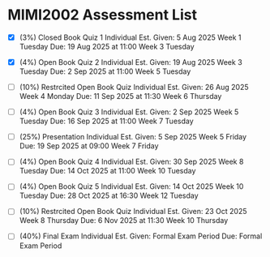 # MIMI2002 Assessment List

- [x] (3%) Closed Book Quiz 1
      Individual
      Est. Given: 5 Aug 2025 Week 1 Tuesday
      Due: 19 Aug 2025 at 11:00 Week 3 Tuesday

- [x] (4%) Open Book Quiz 2
      Individual
      Est. Given: 19 Aug 2025 Week 3 Tuesday
      Due: 2 Sep 2025 at 11:00 Week 5 Tuesday

- [ ] (10%) Restrcited Open Book Quiz
      Individual
      Est. Given: 26 Aug 2025 Week 4 Monday
      Due: 11 Sep 2025 at 11:30 Week 6 Thursday

- [ ] (4%) Open Book Quiz 3
      Individual
      Est. Given: 2 Sep 2025 Week 5 Tuesday
      Due: 16 Sep 2025 at 11:00 Week 7 Tuesday

- [ ] (25%) Presentation
      Individual
      Est. Given: 5 Sep 2025 Week 5 Friday
      Due: 19 Sep 2025 at 09:00 Week 7 Friday

- [ ] (4%) Open Book Quiz 4
      Individual
      Est. Given: 30 Sep 2025 Week 8 Tuesday
      Due: 14 Oct 2025 at 11:00 Week 10 Tuesday

- [ ] (4%) Open Book Quiz 5
      Individual
      Est. Given: 14 Oct 2025 Week 10 Tuesday
      Due: 28 Oct 2025 at 16:30 Week 12 Tuesday

- [ ] (10%) Restrcited Open Book Quiz
      Individual
      Est. Given: 23 Oct 2025 Week 8 Thursday
      Due: 6 Nov 2025 at 11:30 Week 10 Thursday

- [ ] (40%) Final Exam
      Individual
      Est. Given: Formal Exam Period
      Due: Formal Exam Period
